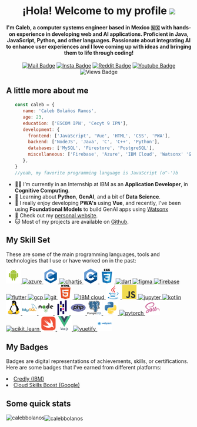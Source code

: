 <h1 align="center">¡Hola! Welcome to my profile <img src="https://emojis.slackmojis.com/emojis/images/1531849430/4246/blob-sunglasses.gif?1531849430" width="30"/></h1>
<h4 align="center">I'm Caleb, a computer systems engineer based in Mexico 🇲🇽 with hands-on experience in developing web and AI applications. Proficient in Java, JavaScript, Python, and other languages.  Passionate about integrating AI to enhance user experiences and I love coming up with ideas and bringing them to life through coding!</h4>
<div align="center">

  [![Mail Badge](https://img.shields.io/badge/Mail-0078D4.svg?style=flat&logo=Microsoft-Outlook&logoColor=white)](mailto:bolanos.c@hotmail.com)
  [![Insta Badge](https://img.shields.io/badge/Instagram-E4405F.svg?style=flat&logo=Instagram&logoColor=white)](https://www.instagram.com/caleb_bolanos/)
  [![Reddit Badge](https://img.shields.io/badge/Reddit-FF4500.svg?style=flat&logo=Reddit&logoColor=white)](https://www.reddit.com/user/calobb)
  [![Youtube Badge](https://img.shields.io/badge/YouTube-FF0000.svg?style=flat&logo=YouTube&logoColor=white)](https://www.youtube.com/channel/UCktSpdbuQrvG6yYhcj6mpBw)
  ![Views Badge](https://komarev.com/ghpvc/?username=calebbolanos&label=Profile%20views&color=0e75b6&style=flat)
</div>

<h2 align="left">A little more about me</h2>
<ul>

```javascript
const caleb = {
   name: 'Caleb Bolaños Ramos',
   age: 23,
   education: ['ESCOM IPN', 'Cecyt 9 IPN'],
   development: {
     frontend: ['JavaScript', 'Vue', 'HTML', 'CSS', 'PWA'],
     backend: ['NodeJS', 'Java', 'C', 'C++', 'Python'],
     databases: ['MySQL', 'Firestore', 'PostgreSQL'],
     miscellaneous: ['Firebase', 'Azure', 'IBM Cloud', 'Watsonx' 'GCP', 'GNU/Linux', 'Git']
   },
}
//yeah, my favorite programming language is JavaScript (o^-')b
```
<li>👨‍💻 I’m currently in an Internship at IBM as an <strong>Application Developer</strong>, in <strong>Cognitive Computing</strong>.</li>
<li>🧐 Learning about <strong>Python</strong>, <strong>GenAI</strong>, and a bit of <strong>Data Science</strong>.</li>
<li>🚀 I really enjoy developing  <strong>PWA's</strong> using <strong>Vue</strong>, and recently, I've been using <strong>Foundational Models</strong> to build GenAI apps using <a href="https://www.ibm.com/watsonx" target="_blank">Watsonx</a></li>
<li>📲 Check out my <a href="https://caleb-bolanos-ramos.web.app/" target="_blank">personal website</a>.</li>
<li>🐱 Most of my projects are available on <a href="https://github.com/CalebBolanos?tab=repositories" target="_blank">Github</a>.</li>
</ul>

<h2 align="left">My Skill Set</h2>
<p align="left"> These are some of the main programming languages, tools and technologies that I use or have worked on in the past:</p>
<p align="left"> <a href="https://developer.android.com" target="_blank" rel="noreferrer"> <img src="https://raw.githubusercontent.com/devicons/devicon/master/icons/android/android-original-wordmark.svg" alt="android" width="40" height="40"/> </a> <a href="https://azure.microsoft.com/en-in/" target="_blank" rel="noreferrer"> <img src="https://www.vectorlogo.zone/logos/microsoft_azure/microsoft_azure-icon.svg" alt="azure" width="40" height="40"/> </a> <a href="https://www.cprogramming.com/" target="_blank" rel="noreferrer"> <img src="https://raw.githubusercontent.com/devicons/devicon/master/icons/c/c-original.svg" alt="c" width="40" height="40"/> </a> <a href="https://www.chartjs.org" target="_blank" rel="noreferrer"> <img src="https://www.chartjs.org/media/logo-title.svg" alt="chartjs" width="40" height="40"/> </a> <a href="https://www.w3schools.com/cpp/" target="_blank" rel="noreferrer"> <img src="https://raw.githubusercontent.com/devicons/devicon/master/icons/cplusplus/cplusplus-original.svg" alt="cplusplus" width="40" height="40"/> </a> <a href="https://www.w3schools.com/css/" target="_blank" rel="noreferrer"> <img src="https://raw.githubusercontent.com/devicons/devicon/master/icons/css3/css3-original-wordmark.svg" alt="css3" width="40" height="40"/> </a> <a href="https://dart.dev" target="_blank" rel="noreferrer"> <img src="https://www.vectorlogo.zone/logos/dartlang/dartlang-icon.svg" alt="dart" width="40" height="40"/> </a> <a href="https://www.figma.com/" target="_blank" rel="noreferrer"> <img src="https://www.vectorlogo.zone/logos/figma/figma-icon.svg" alt="figma" width="40" height="40"/> </a> <a href="https://firebase.google.com/" target="_blank" rel="noreferrer"> <img src="https://www.vectorlogo.zone/logos/firebase/firebase-icon.svg" alt="firebase" width="40" height="40"/> </a> <a href="https://flutter.dev" target="_blank" rel="noreferrer"> <img src="https://www.vectorlogo.zone/logos/flutterio/flutterio-icon.svg" alt="flutter" width="40" height="40"/> </a> <a href="https://cloud.google.com" target="_blank" rel="noreferrer"> <img src="https://www.vectorlogo.zone/logos/google_cloud/google_cloud-icon.svg" alt="gcp" width="40" height="40"/> </a> <a href="https://git-scm.com/" target="_blank" rel="noreferrer"> <img src="https://www.vectorlogo.zone/logos/git-scm/git-scm-icon.svg" alt="git" width="40" height="40"/> </a> <a href="https://www.w3.org/html/" target="_blank" rel="noreferrer"> <img src="https://raw.githubusercontent.com/devicons/devicon/master/icons/html5/html5-original-wordmark.svg" alt="html5" width="40" height="40"/> </a> <a href="https://www.ibm.com/cloud" target="_blank" rel="noreferrer"> <img src="https://user-images.githubusercontent.com/25181517/183911551-5e9953db-e713-4130-9f17-e2fd25ec9767.png" alt="IBM cloud" width="40" height="40"/> </a> <a href="https://www.java.com" target="_blank" rel="noreferrer"> <img src="https://raw.githubusercontent.com/devicons/devicon/master/icons/java/java-original.svg" alt="java" width="40" height="40"/> </a> <a href="https://jupyter.org/" target="_blank" rel="noreferrer"> <img src="https://raw.githubusercontent.com/devicons/devicon/master/icons/javascript/javascript-original.svg" alt="javascript" width="40" height="40"/> </a> <a href="https://developer.mozilla.org/en-US/docs/Web/JavaScript" target="_blank" rel="noreferrer"> <img src="https://cdn.jsdelivr.net/gh/devicons/devicon@latest/icons/jupyter/jupyter-original-wordmark.svg" alt="jupyter" width="40" height="40"/> </a> <a href="https://kotlinlang.org" target="_blank" rel="noreferrer"> <img src="https://www.vectorlogo.zone/logos/kotlinlang/kotlinlang-icon.svg" alt="kotlin" width="40" height="40"/> </a> <a href="https://www.linux.org/" target="_blank" rel="noreferrer"> <img src="https://raw.githubusercontent.com/devicons/devicon/master/icons/linux/linux-original.svg" alt="linux" width="40" height="40"/> </a> <a href="https://www.mysql.com/" target="_blank" rel="noreferrer"> <img src="https://raw.githubusercontent.com/devicons/devicon/master/icons/mysql/mysql-original-wordmark.svg" alt="mysql" width="40" height="40"/> </a> <a href="https://nodejs.org" target="_blank" rel="noreferrer"> <img src="https://raw.githubusercontent.com/devicons/devicon/master/icons/nodejs/nodejs-original-wordmark.svg" alt="nodejs" width="40" height="40"/> </a> <a href="https://pandas.pydata.org/" target="_blank" rel="noreferrer"> <img src="https://raw.githubusercontent.com/devicons/devicon/2ae2a900d2f041da66e950e4d48052658d850630/icons/pandas/pandas-original.svg" alt="pandas" width="40" height="40"/> </a> <a href="https://www.php.net" target="_blank" rel="noreferrer"> <img src="https://raw.githubusercontent.com/devicons/devicon/master/icons/php/php-original.svg" alt="php" width="40" height="40"/> </a> <a href="https://www.postgresql.org" target="_blank" rel="noreferrer"> <img src="https://raw.githubusercontent.com/devicons/devicon/master/icons/postgresql/postgresql-original-wordmark.svg" alt="postgresql" width="40" height="40"/> </a> <a href="https://www.python.org" target="_blank" rel="noreferrer"> <img src="https://raw.githubusercontent.com/devicons/devicon/master/icons/python/python-original.svg" alt="python" width="40" height="40"/> </a> <a href="https://pytorch.org/" target="_blank" rel="noreferrer"> <img src="https://www.vectorlogo.zone/logos/pytorch/pytorch-icon.svg" alt="pytorch" width="40" height="40"/> </a> <a href="https://sass-lang.com" target="_blank" rel="noreferrer"> <img src="https://raw.githubusercontent.com/devicons/devicon/master/icons/sass/sass-original.svg" alt="sass" width="40" height="40"/> </a> <a href="https://scikit-learn.org/" target="_blank" rel="noreferrer"> <img src="https://upload.wikimedia.org/wikipedia/commons/0/05/Scikit_learn_logo_small.svg" alt="scikit_learn" width="40" height="40"/> </a> <a href="https://developer.apple.com/swift/" target="_blank" rel="noreferrer"> <img src="https://raw.githubusercontent.com/devicons/devicon/master/icons/swift/swift-original.svg" alt="swift" width="40" height="40"/> </a> <a href="https://vuejs.org/" target="_blank" rel="noreferrer"> <img src="https://raw.githubusercontent.com/devicons/devicon/master/icons/vuejs/vuejs-original-wordmark.svg" alt="vuejs" width="40" height="40"/> </a> <a href="https://vuetifyjs.com/en/" target="_blank" rel="noreferrer"> <img src="https://bestofjs.org/logos/vuetify.svg" alt="vuetify" width="40" height="40"/> </a> <a href="https://webpack.js.org" target="_blank" rel="noreferrer"> <img src="https://raw.githubusercontent.com/devicons/devicon/d00d0969292a6569d45b06d3f350f463a0107b0d/icons/webpack/webpack-original-wordmark.svg" alt="webpack" width="40" height="40"/> </a> </p>

<h2 align="left">My Badges</h2>
<p align="left"> Badges are digital representations of achievements, skills, or certifications. Here are some badges that I've earned from different platforms:</p>
<li><a href="https://www.credly.com/users/caleb-bolanos/badges" target="_blank">Credly (IBM)</a></li>
<li><a href="https://www.cloudskillsboost.google/public_profiles/d77430a2-4a41-4ad2-ac1f-1c7cc0c6d9f6" target="_blank">Cloud Skills Boost (Google)</a></li>

<h2 align="left">Some quick stats</h2>

<p><img align="left" src="https://github-readme-stats.vercel.app/api/top-langs?username=calebbolanos&show_icons=true&theme=dark&locale=en&layout=compact" alt="calebbolanos" /></p>


<p><img align="center" src="https://github-readme-streak-stats.herokuapp.com/?user=calebbolanos&theme=dark" alt="calebbolanos" /></p>


